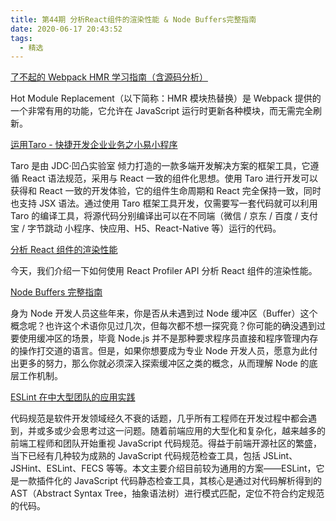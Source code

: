 ```yaml
---
title: 第44期 分析React组件的渲染性能 & Node Buffers完整指南
date: 2020-06-17 20:43:52
tags:
  - 精选
---
```


[了不起的 Webpack HMR 学习指南（含源码分析）](https://mp.weixin.qq.com/s/Nd1bXGA5uacFN_guP0Gx3Q)

Hot Module Replacement（以下简称：HMR 模块热替换）是 Webpack 提供的一个非常有用的功能，它允许在 JavaScript 运行时更新各种模块，而无需完全刷新。

[运用Taro - 快捷开发企业业务之小易小程序](https://mp.weixin.qq.com/s/d5KzQfy1CQFSk0L2p51z2Q)

Taro 是由 JDC·凹凸实验室 倾力打造的一款多端开发解决方案的框架工具，它遵循 React 语法规范，采用与 React 一致的组件化思想。使用 Taro 进行开发可以获得和 React 一致的开发体验，它的组件生命周期和 React 完全保持一致，同时也支持 JSX 语法。通过使用 Taro 框架工具开发，仅需要写一套代码就可以利用 Taro 的编译工具，将源代码分别编译出可以在不同端（微信 / 京东 / 百度 / 支付宝 / 字节跳动 小程序、快应用、H5、React-Native 等）运行的代码。

[分析 React 组件的渲染性能](https://mp.weixin.qq.com/s/tDWBFlZf-rh_IvlSqKTcgg)

今天，我们介绍一下如何使用 React Profiler API 分析 React 组件的渲染性能。

[Node Buffers 完整指南](https://mp.weixin.qq.com/s/Z7S4hCAv6ObYayqmATYfog)

身为 Node 开发人员这些年来，你是否从未遇到过 Node 缓冲区（Buffer）这个概念呢？也许这个术语你见过几次，但每次都不想一探究竟？你可能的确没遇到过要使用缓冲区的场景，毕竟 Node.js 并不是那种要求程序员直接和程序管理内存的操作打交道的语言。但是，如果你想要成为专业 Node 开发人员，愿意为此付出更多的努力，那么你就必须深入探索缓冲区之类的概念，从而理解 Node 的底层工作机制。

[ESLint 在中大型团队的应用实践](https://mp.weixin.qq.com/s/4uzh0-mvAjxQwuWVB2hQUQ)

代码规范是软件开发领域经久不衰的话题，几乎所有工程师在开发过程中都会遇到，并或多或少会思考过这一问题。随着前端应用的大型化和复杂化，越来越多的前端工程师和团队开始重视 JavaScript 代码规范。得益于前端开源社区的繁盛，当下已经有几种较为成熟的 JavaScript 代码规范检查工具，包括 JSLint、JSHint、ESLint、FECS 等等。本文主要介绍目前较为通用的方案——ESLint，它是一款插件化的 JavaScript 代码静态检查工具，其核心是通过对代码解析得到的 AST（Abstract Syntax Tree，抽象语法树）进行模式匹配，定位不符合约定规范的代码。